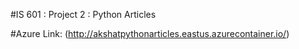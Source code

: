 #IS 601 : Project 2 : Python Articles

#Azure Link: 
(http://akshatpythonarticles.eastus.azurecontainer.io/)
